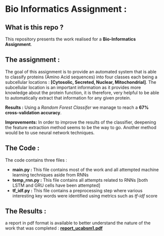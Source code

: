 # Bio Informatics Assignment :

## What is this repo ? 
This repository presents the work realised for a **Bio-Informatics Assignment**. 

## The assignment : 

The goal of this assignment is to provide an automated system that is able to classify proteins (Amino Acid sequences) into four classes each being a subcellular locations : **[Cytosolic, Secreted, Nuclear, Mitochondrial]**. The subcellular location is an important information as it provides more knowledge about the protein function, it is therefore, very helpful to be able to automatically extract that information for any given protein.

**Results :** Using a *Random Forest Classifer* we manage to reach a **67\% cross-validation accuracy**.

**Improvements:** In order to improve the results of the classifier, deepening the feature extraction method seems to be the way to go. Another method would be to use neural network techniques.


## The Code : 

The code contains three files :

*	**main.py :** This file contains most of the work and all attempted machine learning techniques aside from RNNs
*	**temp_rnn.py :** This file contains all attempts related to RNNs [both LSTM and GRU cells have been attempted]
*	**tf_idf.py :** This file contains a preprocessing step where various interesting key words were identified using metrics such as *tf-idf* score

## The Results :

a report in pdf format is available to better understand the nature of the work that was completed : [**report_ucabsm1.pdf**](https://github.com/sofiane87/bio-informatics/report-ucabsm1.pdf)